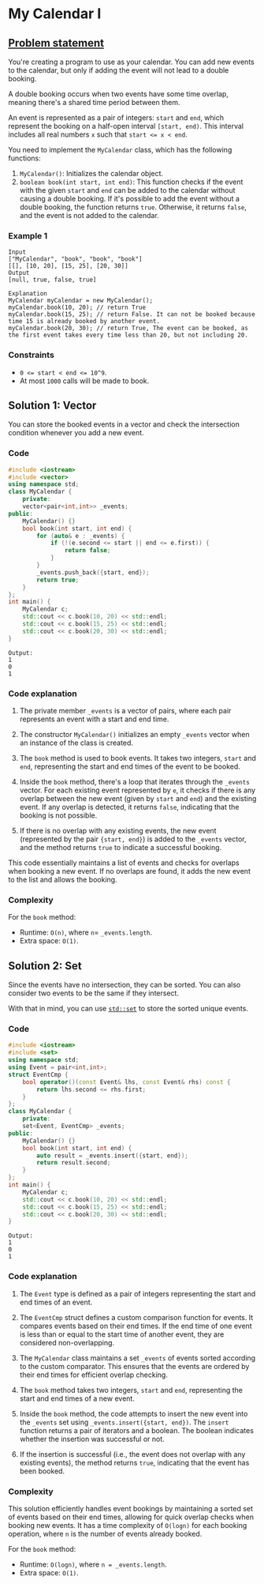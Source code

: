 # My Calendar I


## [Problem statement](https://leetcode.com/problems/my-calendar-i/)

You're creating a program to use as your calendar. You can add new events to the calendar, but only if adding the event will not lead to a double booking.

A double booking occurs when two events have some time overlap, meaning there's a shared time period between them.

An event is represented as a pair of integers: `start` and `end`, which represent the booking on a half-open interval `[start, end)`. This interval includes all real numbers `x` such that `start <= x < end`.

You need to implement the `MyCalendar` class, which has the following functions:

1. `MyCalendar()`: Initializes the calendar object.
2. `boolean book(int start, int end)`: This function checks if the event with the given `start` and `end` can be added to the calendar without causing a double booking. If it's possible to add the event without a double booking, the function returns `true`. Otherwise, it returns `false`, and the event is not added to the calendar. 

### Example 1
```text
Input
["MyCalendar", "book", "book", "book"]
[[], [10, 20], [15, 25], [20, 30]]
Output
[null, true, false, true]

Explanation
MyCalendar myCalendar = new MyCalendar();
myCalendar.book(10, 20); // return True
myCalendar.book(15, 25); // return False. It can not be booked because time 15 is already booked by another event.
myCalendar.book(20, 30); // return True, The event can be booked, as the first event takes every time less than 20, but not including 20.
``` 

### Constraints

* `0 <= start < end <= 10^9`.
* At most `1000` calls will be made to book.

## Solution 1: Vector

You can store the booked events in a vector and check the intersection condition whenever you add a new event.

### Code
```cpp
#include <iostream>
#include <vector>
using namespace std;
class MyCalendar {
    private:
    vector<pair<int,int>> _events;
public:
    MyCalendar() {}
    bool book(int start, int end) {
        for (auto& e : _events) {
            if (!(e.second <= start || end <= e.first)) {
                return false;
            }
        }
        _events.push_back({start, end});
        return true;
    }
};
int main() {
    MyCalendar c;
    std::cout << c.book(10, 20) << std::endl;
    std::cout << c.book(15, 25) << std::endl;
    std::cout << c.book(20, 30) << std::endl;
}
```
```text
Output:
1
0
1
```

### Code explanation

1. The private member `_events` is a vector of pairs, where each pair represents an event with a start and end time.

2. The constructor `MyCalendar()` initializes an empty `_events` vector when an instance of the class is created.

3. The `book` method is used to book events. It takes two integers, `start` and `end`, representing the start and end times of the event to be booked.

4. Inside the `book` method, there's a loop that iterates through the `_events` vector. For each existing event represented by `e`, it checks if there is any overlap between the new event (given by `start` and `end`) and the existing event. If any overlap is detected, it returns `false`, indicating that the booking is not possible.

5. If there is no overlap with any existing events, the new event (represented by the pair `{start, end}`) is added to the `_events` vector, and the method returns `true` to indicate a successful booking.

This code essentially maintains a list of events and checks for overlaps when booking a new event. If no overlaps are found, it adds the new event to the list and allows the booking.

### Complexity
For the `book` method:
* Runtime: `O(n)`, where `n`= `_events.length`.
* Extra space: `O(1)`.

## Solution 2: Set

Since the events have no intersection, they can be sorted. You can also consider two events to be the same if they intersect.

With that in mind, you can use [`std::set`](https://en.cppreference.com/w/cpp/container/set) to store the sorted unique events.

### Code
```cpp
#include <iostream>
#include <set>
using namespace std;
using Event = pair<int,int>;
struct EventCmp {
    bool operator()(const Event& lhs, const Event& rhs) const { 
        return lhs.second <= rhs.first; 
    }
};
class MyCalendar {
    private:
    set<Event, EventCmp> _events;
public:
    MyCalendar() {}
    bool book(int start, int end) {
        auto result = _events.insert({start, end});
        return result.second;
    }
};
int main() {
    MyCalendar c;
    std::cout << c.book(10, 20) << std::endl;
    std::cout << c.book(15, 25) << std::endl;
    std::cout << c.book(20, 30) << std::endl;
}
```
```text
Output:
1
0
1
```

### Code explanation

1. The `Event` type is defined as a pair of integers representing the start and end times of an event.

2. The `EventCmp` struct defines a custom comparison function for events. It compares events based on their end times. If the end time of one event is less than or equal to the start time of another event, they are considered non-overlapping.

3. The `MyCalendar` class maintains a set `_events` of events sorted according to the custom comparator. This ensures that the events are ordered by their end times for efficient overlap checking.

4. The `book` method takes two integers, `start` and `end`, representing the start and end times of a new event.

5. Inside the `book` method, the code attempts to insert the new event into the `_events` set using `_events.insert({start, end})`. The `insert` function returns a pair of iterators and a boolean. The boolean indicates whether the insertion was successful or not.

6. If the insertion is successful (i.e., the event does not overlap with any existing events), the method returns `true`, indicating that the event has been booked.

### Complexity

This solution efficiently handles event bookings by maintaining a sorted set of events based on their end times, allowing for quick overlap checks when booking new events. It has a time complexity of `O(logn)` for each booking operation, where `n` is the number of events already booked.

For the `book` method:
* Runtime: `O(logn)`, where `n = _events.length`.
* Extra space: `O(1)`.



